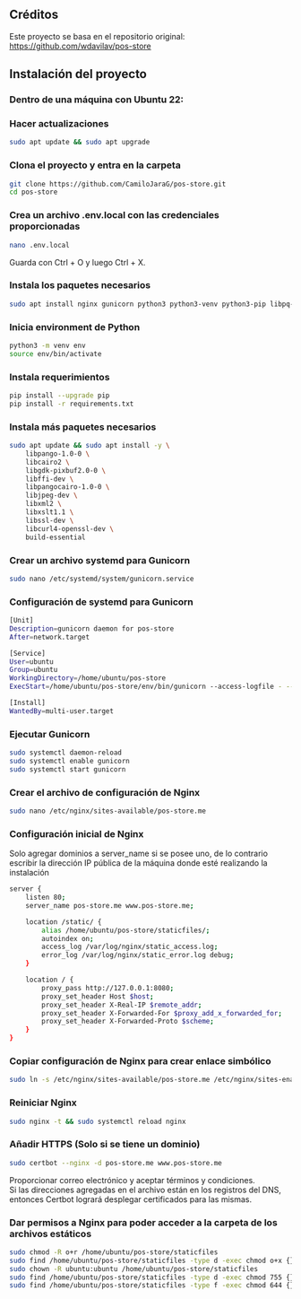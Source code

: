 ## Créditos
Este proyecto se basa en el repositorio original:  
https://github.com/wdavilav/pos-store

## Instalación del proyecto
### Dentro de una máquina con Ubuntu 22:  
### Hacer actualizaciones
```bash
sudo apt update && sudo apt upgrade
```  
### Clona el proyecto y entra en la carpeta
```bash
git clone https://github.com/CamiloJaraG/pos-store.git
cd pos-store
```  
### Crea un archivo .env.local con las credenciales proporcionadas
```bash
nano .env.local
```
Guarda con Ctrl + O y luego Ctrl + X.  
### Instala los paquetes necesarios
```bash
sudo apt install nginx gunicorn python3 python3-venv python3-pip libpq-dev certbot python3-certbot-nginx

```  
### Inicia environment de Python
```bash
python3 -m venv env
source env/bin/activate
```
### Instala requerimientos
```bash
pip install --upgrade pip
pip install -r requirements.txt
```
### Instala más paquetes necesarios
```bash
sudo apt update && sudo apt install -y \
    libpango-1.0-0 \
    libcairo2 \
    libgdk-pixbuf2.0-0 \
    libffi-dev \
    libpangocairo-1.0-0 \
    libjpeg-dev \
    libxml2 \
    libxslt1.1 \
    libssl-dev \
    libcurl4-openssl-dev \
    build-essential

```
### Crear un archivo systemd para Gunicorn
```bash
sudo nano /etc/systemd/system/gunicorn.service
```  
### Configuración de systemd para Gunicorn
```bash
[Unit]
Description=gunicorn daemon for pos-store
After=network.target

[Service]
User=ubuntu
Group=ubuntu
WorkingDirectory=/home/ubuntu/pos-store
ExecStart=/home/ubuntu/pos-store/env/bin/gunicorn --access-logfile - --workers 3 --bind 127.0.0.1:8080 config.wsgi:application

[Install]
WantedBy=multi-user.target
```
### Ejecutar Gunicorn 
```bash
sudo systemctl daemon-reload
sudo systemctl enable gunicorn
sudo systemctl start gunicorn
```
### Crear el archivo de configuración de Nginx
```bash
sudo nano /etc/nginx/sites-available/pos-store.me
```
### Configuración inicial de Nginx
Solo agregar dominios a server_name si se posee uno, de lo contrario escribir la dirección IP pública de la máquina donde esté realizando la instalación
```bash
server {
    listen 80;
    server_name pos-store.me www.pos-store.me;

    location /static/ {
        alias /home/ubuntu/pos-store/staticfiles/;
        autoindex on;
        access_log /var/log/nginx/static_access.log;
        error_log /var/log/nginx/static_error.log debug;
    }

    location / {
        proxy_pass http://127.0.0.1:8080;
        proxy_set_header Host $host;
        proxy_set_header X-Real-IP $remote_addr;
        proxy_set_header X-Forwarded-For $proxy_add_x_forwarded_for;
        proxy_set_header X-Forwarded-Proto $scheme;
    }
}
```
### Copiar configuración de Nginx para crear enlace simbólico
```bash
sudo ln -s /etc/nginx/sites-available/pos-store.me /etc/nginx/sites-enabled/
```
### Reiniciar Nginx
```bash
sudo nginx -t && sudo systemctl reload nginx
```
### Añadir HTTPS (Solo si se tiene un dominio)
```bash
sudo certbot --nginx -d pos-store.me www.pos-store.me
```  
Proporcionar correo electrónico y aceptar términos y condiciones.  
Si las direcciones agregadas en el archivo están en los registros del DNS, entonces Certbot logrará desplegar certificados para las mismas.
### Dar permisos a Nginx para poder acceder a la carpeta de los archivos estáticos
```bash
sudo chmod -R o+r /home/ubuntu/pos-store/staticfiles
sudo find /home/ubuntu/pos-store/staticfiles -type d -exec chmod o+x {} \;
sudo chown -R ubuntu:ubuntu /home/ubuntu/pos-store/staticfiles
sudo find /home/ubuntu/pos-store/staticfiles -type d -exec chmod 755 {} \;
sudo find /home/ubuntu/pos-store/staticfiles -type f -exec chmod 644 {} \;

```
